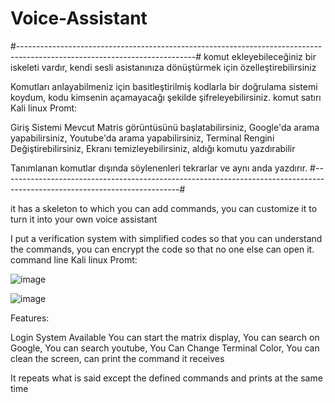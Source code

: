 # Voice-Assistant
#--------------------------------------------------------------------------------------------------------------------------#
komut ekleyebileceğiniz bir iskeleti vardır,
kendi sesli asistanınıza dönüştürmek için özelleştirebilirsiniz

Komutları anlayabilmeniz için basitleştirilmiş kodlarla bir doğrulama sistemi koydum,
kodu kimsenin açamayacağı şekilde şifreleyebilirsiniz.
komut satırı Kali linux Promt:

Giriş Sistemi Mevcut
Matris görüntüsünü başlatabilirsiniz,
Google'da arama yapabilirsiniz,
Youtube'da arama yapabilirsiniz,
Terminal Rengini Değiştirebilirsiniz,
Ekranı temizleyebilirsiniz,
aldığı komutu yazdırabilir

Tanımlanan komutlar dışında söylenenleri tekrarlar ve aynı anda yazdırır.
#--------------------------------------------------------------------------------------------------------------------------#


it has a skeleton to which you can add commands, 
you can customize it to turn it into your own voice assistant

I put a verification system with simplified codes so that you can understand the commands, 
you can encrypt the code so that no one else can open it.
command line Kali linux Promt: 

![image](https://user-images.githubusercontent.com/127852144/225276011-2e1e7d95-0e19-4a5a-bc4c-e04de4f2e335.png)

![image](https://user-images.githubusercontent.com/127852144/225277458-fda9a5e8-7072-4741-a67b-6b038596b7dd.png)

Features:

Login System Available
You can start the matrix display,
You can search on Google,
You can search youtube,
You Can Change Terminal Color,
You can clean the screen,
can print the command it receives

It repeats what is said except the defined commands and prints at the same time
